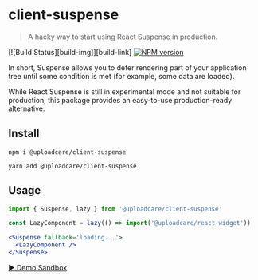 # сlient-suspense

> A hacky way to start using React Suspense in production.

[![Build Status][build-img]][build-link]
[![NPM version][npm-img]][npm-link]

In short, Suspense allows you to defer rendering part of your application tree
until some condition is met (for example, some data are loaded).

While React Suspense is still in experimental mode and not suitable for
production, this package provides an easy-to-use production-ready alternative.

## Install

```
npm i @uploadcare/client-suspense
```

```
yarn add @uploadcare/client-suspense
```

## Usage

```jsx
import { Suspense, lazy } from '@uploadcare/client-suspense'

const LazyComponent = lazy(() => import('@uploadcare/react-widget'))

<Suspense fallback='loading...'>
  <LazyComponent />
</Suspense>
```

[▶ Demo Sandbox][gatsby-demo]

[es6-debate]: https://gist.github.com/Rich-Harris/51e1bf24e7c093469ef7a0983bad94cb
[gatsby-demo]: https://codesandbox.io/s/gatsby-suspense-example-6g020
[npm-img]: https://img.shields.io/npm/v/@uploadcare/client-suspense.svg
[npm-link]: https://www.npmjs.com/package/@uploadcare/client-suspense
